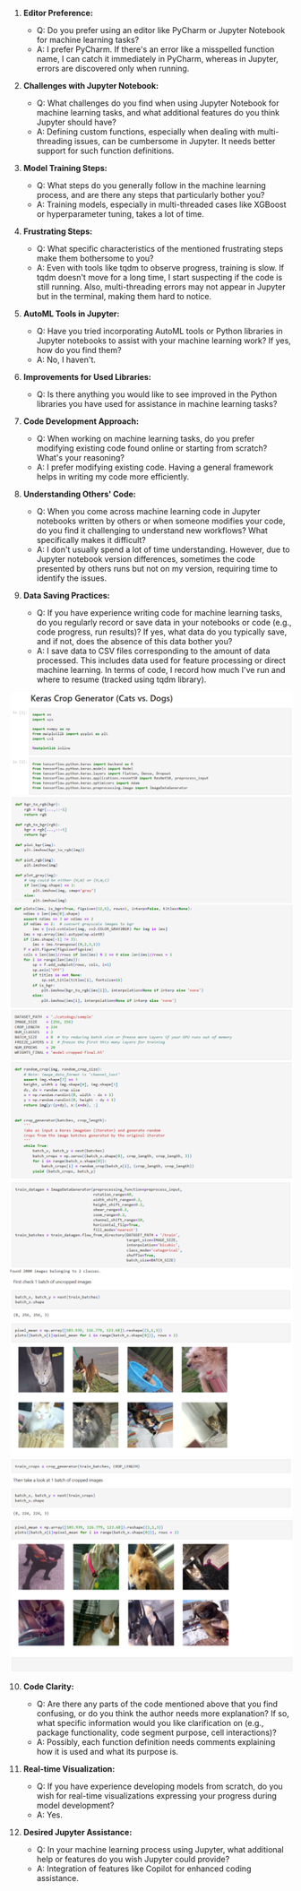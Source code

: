 1. **Editor Preference:**
   - Q: Do you prefer using an editor like PyCharm or Jupyter Notebook for machine learning tasks? 
   - A: I prefer PyCharm. If there's an error like a misspelled function name, I can catch it immediately in PyCharm, whereas in Jupyter, errors are discovered only when running.

2. **Challenges with Jupyter Notebook:**
   - Q: What challenges do you find when using Jupyter Notebook for machine learning tasks, and what additional features do you think Jupyter should have?
   - A: Defining custom functions, especially when dealing with multi-threading issues, can be cumbersome in Jupyter. It needs better support for such function definitions.

3. **Model Training Steps:**
   - Q: What steps do you generally follow in the machine learning process, and are there any steps that particularly bother you?
   - A: Training models, especially in multi-threaded cases like XGBoost or hyperparameter tuning, takes a lot of time.

4. **Frustrating Steps:**
   - Q: What specific characteristics of the mentioned frustrating steps make them bothersome to you?
   - A: Even with tools like tqdm to observe progress, training is slow. If tqdm doesn't move for a long time, I start suspecting if the code is still running. Also, multi-threading errors may not appear in Jupyter but in the terminal, making them hard to notice.

5. **AutoML Tools in Jupyter:**
   - Q: Have you tried incorporating AutoML tools or Python libraries in Jupyter notebooks to assist with your machine learning work? If yes, how do you find them?
   - A: No, I haven't.

6. **Improvements for Used Libraries:**
   - Q: Is there anything you would like to see improved in the Python libraries you have used for assistance in machine learning tasks?

7. **Code Development Approach:**
   - Q: When working on machine learning tasks, do you prefer modifying existing code found online or starting from scratch? What's your reasoning?
   - A: I prefer modifying existing code. Having a general framework helps in writing my code more efficiently.

8. **Understanding Others' Code:**
   - Q: When you come across machine learning code in Jupyter notebooks written by others or when someone modifies your code, do you find it challenging to understand new workflows? What specifically makes it difficult?
   - A: I don't usually spend a lot of time understanding. However, due to Jupyter notebook version differences, sometimes the code presented by others runs but not on my version, requiring time to identify the issues.

9. **Data Saving Practices:**
   - Q: If you have experience writing code for machine learning tasks, do you regularly record or save data in your notebooks or code (e.g., code progress, run results)? If yes, what data do you typically save, and if not, does the absence of this data bother you?
   - A: I save data to CSV files corresponding to the amount of data processed. This includes data used for feature processing or direct machine learning. In terms of code, I record how much I've run and where to resume (tracked using tqdm library).

![j](./images/jupyter-1.png)
![j](./images/jupyter-2.png)
![j](./images/jupyter-3.png)
![j](./images/jupyter-4.png)
![j](./images/jupyter-5.png)
![j](./images/jupyter-6.png)
![j](./images/jupyter-7.png)

10. **Code Clarity:**
    - Q: Are there any parts of the code mentioned above that you find confusing, or do you think the author needs more explanation? If so, what specific information would you like clarification on (e.g., package functionality, code segment purpose, cell interactions)?
    - A: Possibly, each function definition needs comments explaining how it is used and what its purpose is.

11. **Real-time Visualization:**
    - Q: If you have experience developing models from scratch, do you wish for real-time visualizations expressing your progress during model development?
    - A: Yes.

12. **Desired Jupyter Assistance:**
    - Q: In your machine learning process using Jupyter, what additional help or features do you wish Jupyter could provide?
    - A: Integration of features like Copilot for enhanced coding assistance.

